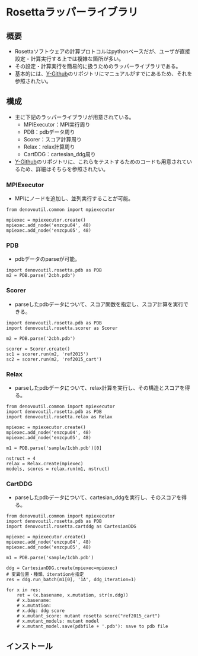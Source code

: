 # Rosettaラッパーライブラリ


## 概要
- Rosettaソフトウェアの計算プロトコルはpythonベースだが、ユーザが直接設定・計算実行する上では複雑な箇所が多い。
- その設定・計算実行を簡易的に扱うためのラッパーライブラリである。
- 基本的には、[Y-Github][Y-Github]のリポジトリにマニュアルがすでにあるため、それを参照されたい。

## 構成
- 主に下記のラッパーライブラリが用意されている。
    - MPIExecutor：MPI実行周り
    - PDB：pdbデータ周り
    - Scorer：スコア計算周り
    - Relax：relax計算周り
    - CartDDG：cartesian_ddg周り
- [Y-Github][Y-Github]のリポジトリに、これらをテストするためのコードも用意されているため、詳細はそちらを参照されたい。

### MPIExecutor
- MPIにノードを追加し、並列実行することが可能。
```
from denovoutil.common import mpiexecutor

mpiexec = mpiexecutor.create()
mpiexec.add_node('enzcpu04', 48)
mpiexec.add_node('enzcpu05', 48)
```

### PDB
- pdbデータのparseが可能。
```
import denovoutil.rosetta.pdb as PDB
m2 = PDB.parse('2cbh.pdb')
```

### Scorer
- parseしたpdbデータについて、スコア関数を指定し、スコア計算を実行できる。
```
import denovoutil.rosetta.pdb as PDB
import denovoutil.rosetta.scorer as Scorer

m2 = PDB.parse('2cbh.pdb')

scorer = Scorer.create()
sc1 = scorer.run(m2, 'ref2015')
sc2 = scorer.run(m2, 'ref2015_cart')
```

### Relax
- parseしたpdbデータについて、relax計算を実行し、その構造とスコアを得る。
```
from denovoutil.common import mpiexecutor
import denovoutil.rosetta.pdb as PDB
import denovoutil.rosetta.relax as Relax

mpiexec = mpiexecutor.create()
mpiexec.add_node('enzcpu04', 48)
mpiexec.add_node('enzcpu05', 48)

m1 = PDB.parse('sample/1cbh.pdb')[0]

nstruct = 4
relax = Relax.create(mpiexec)
models, scores = relax.run(m1, nstruct)
```

### CartDDG
- parseしたpdbデータについて、cartesian_ddgを実行し、そのスコアを得る。
```
from denovoutil.common import mpiexecutor
import denovoutil.rosetta.pdb as PDB
import denovoutil.rosetta.cartddg as CartesianDDG

mpiexec = mpiexecutor.create()
mpiexec.add_node('enzcpu04', 48)
mpiexec.add_node('enzcpu05', 48)

m1 = PDB.parse('sample/1cbh.pdb')

ddg = CartesianDDG.create(mpiexec=mpiexec)
# 変異位置・種類、iterationを指定
res = ddg.run_batch(m1[0], '1A', ddg_iteration=1)

for x in res:
    ret = (x.basename, x.mutation, str(x.ddg))
    # x.basename: 
    # x.mutation: 
    # x.ddg: ddg score
    # x.mutant_score: mutant rosetta score("ref2015_cart")
    # x.mutant_models: mutant model
    # x.mutant_model.save(pdbfile + '.pdb'): save to pdb file
```


## インストール



[Y-Github]:https://yghe.amzn.ykgw.net/denovo/denovoutil
